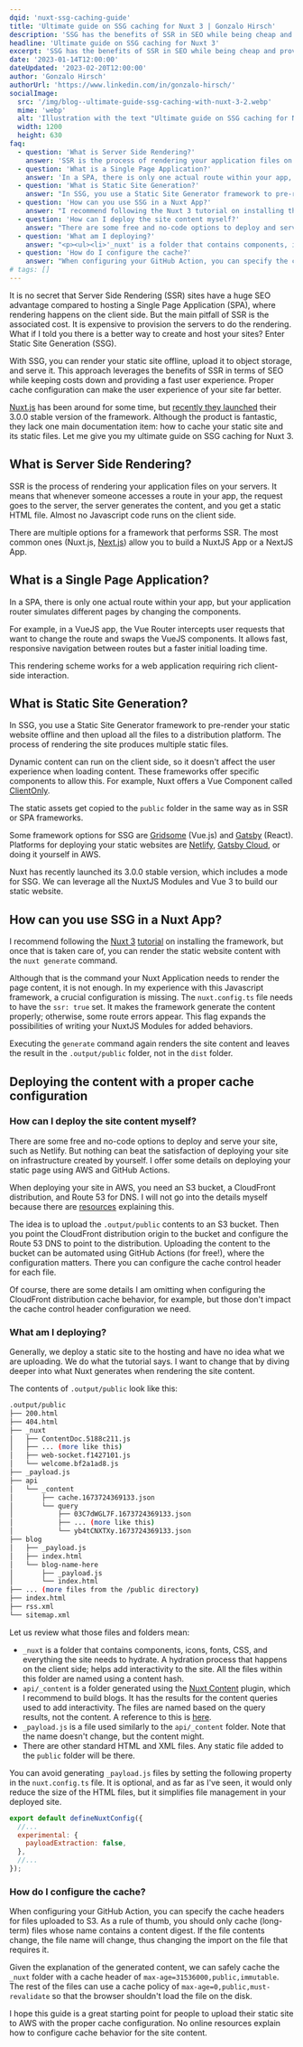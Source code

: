 ```yaml
---
dqid: 'nuxt-ssg-caching-guide'
title: 'Ultimate guide on SSG caching for Nuxt 3 | Gonzalo Hirsch'
description: 'SSG has the benefits of SSR in SEO while being cheap and providing a fast user experience. Proper cache configuration can make the UX of your site far better.'
headline: 'Ultimate guide on SSG caching for Nuxt 3'
excerpt: 'SSG has the benefits of SSR in SEO while being cheap and providing a fast user experience. Proper cache configuration can make the UX of your site far better.'
date: '2023-01-14T12:00:00'
dateUpdated: '2023-02-20T12:00:00'
author: 'Gonzalo Hirsch'
authorUrl: 'https://www.linkedin.com/in/gonzalo-hirsch/'
socialImage:
  src: '/img/blog--ultimate-guide-ssg-caching-with-nuxt-3-2.webp'
  mime: 'webp'
  alt: 'Illustration with the text "Ultimate guide on SSG caching for Nuxt 3"'
  width: 1200
  height: 630
faq:
  - question: 'What is Server Side Rendering?'
    answer: 'SSR is the process of rendering your application files on your servers. It means that whenever someone accesses a route in your app, the request goes to the server, the server generates the content, and you get a static HTML file. Almost no Javascript code runs on the client side.'
  - question: 'What is a Single Page Application?'
    answer: 'In a SPA, there is only one actual route within your app, but your application router simulates different pages by changing the components. This rendering scheme works for a web application requiring rich client-side interaction.'
  - question: 'What is Static Site Generation?'
    answer: "In SSG, you use a Static Site Generator framework to pre-render your static website offline and then upload all the files to a distribution platform. The process of rendering the site produces multiple static files. Dynamic content can run on the client side, so it doesn't affect the user experience when loading content. These frameworks offer specific components to allow this."
  - question: 'How can you use SSG in a Nuxt App?'
    answer: "I recommend following the Nuxt 3 tutorial on installing the framework, but once that is taken care of, you can render the static website content with the nuxt generate command. In my experience with this Javascript framework, a crucial configuration is missing. The 'nuxt.config.ts' file needs to have the 'ssr: true' set. It makes the framework generate the content properly; otherwise, some route errors appear. This flag expands the possibilities of writing your NuxtJS Modules for added behaviors."
  - question: 'How can I deploy the site content myself?'
    answer: "There are some free and no-code options to deploy and serve your site, such as Netlify. I offer some details on deploying your static page using AWS and GitHub Actions. When deploying your site in AWS, you need an S3 bucket, a CloudFront distribution, and Route 53 for DNS. The idea is to upload the '.output/public' contents to an S3 bucket. Then you point the CloudFront distribution origin to the bucket and configure the Route 53 DNS to point to the distribution. Uploading the content to the bucket can be automated using GitHub Actions (for free!), where the configuration matters. There you can configure the cache control header for each file."
  - question: 'What am I deploying?'
    answer: "<p><ul><li>'_nuxt' is a folder that contains components, icons, fonts, CSS, and everything the site needs to hydrate. A hydration process that happens on the client side; helps add interactivity to the site. All the files within this folder are named using a content hash.</li><li>'api/_content' is a folder generated using the Nuxt Content plugin, which I recommend to build blogs. It has the results for the content queries used to add interactivity. The files are named based on the query results, not the content. A reference to this is here.</li><li>'_payload.js' is a file used similarly to the 'api/_content' folder. Note that the name doesn't change, but the content might.</li><li>There are other standard HTML and XML files. Any static file added to the public folder will be there.</li></ul></p>"
  - question: 'How do I configure the cache?'
    answer: "When configuring your GitHub Action, you can specify the cache headers for files uploaded to S3. As a rule of thumb, you should only cache (long-term) files whose name contains a content digest. If the file contents change, the file name will change, thus changing the import on the file that requires it. Given the explanation of the generated content, we can safely cache the _nuxt folder with a cache header of 'max-age=31536000,public,immutable'. The rest of the files can use a cache policy of 'max-age=0,public,must-revalidate' so that the browser shouldn't load the file on the disk."
# tags: []
---
```


It is no secret that Server Side Rendering (SSR) sites have a huge SEO advantage compared to hosting a Single Page Application (SPA), where rendering happens on the client side. But the main pitfall of SSR is the associated cost. It is expensive to provision the servers to do the rendering. What if I told you there is a better way to create and host your sites? Enter Static Site Generation (SSG).

With SSG, you can render your static site offline, upload it to object storage, and serve it. This approach leverages the benefits of SSR in terms of SEO while keeping costs down and providing a fast user experience. Proper cache configuration can make the user experience of your site far better.

[Nuxt.js](https://nuxt.com/docs/getting-started/introduction) has been around for some time, but [recently they launched](https://nuxt.com/blog/v3) their 3.0.0 stable version of the framework. Although the product is fantastic, they lack one main documentation item: how to cache your static site and its static files. Let me give you my ultimate guide on SSG caching for Nuxt 3.

## What is Server Side Rendering?

SSR is the process of rendering your application files on your servers. It means that whenever someone accesses a route in your app, the request goes to the server, the server generates the content, and you get a static HTML file. Almost no Javascript code runs on the client side.

There are multiple options for a framework that performs SSR. The most common ones (Nuxt.js, [Next.js](https://nextjs.org/)) allow you to build a NuxtJS App or a NextJS App.

## What is a Single Page Application?

In a SPA, there is only one actual route within your app, but your application router simulates different pages by changing the components.

For example, in a VueJS app, the Vue Router intercepts user requests that want to change the route and swaps the VueJS components. It allows fast, responsive navigation between routes but a faster initial loading time.

This rendering scheme works for a web application requiring rich client-side interaction.

## What is Static Site Generation?

In SSG, you use a Static Site Generator framework to pre-render your static website offline and then upload all the files to a distribution platform. The process of rendering the site produces multiple static files.

Dynamic content can run on the client side, so it doesn't affect the user experience when loading content. These frameworks offer specific components to allow this. For example, Nuxt offers a Vue Component called [ClientOnly](https://nuxt.com/docs/api/components/client-only).

The static assets get copied to the `public` folder in the same way as in SSR or SPA frameworks.

Some framework options for SSG are [Gridsome](https://gridsome.org/) (Vue.js) and [Gatsby](https://www.gatsbyjs.com/) (React). Platforms for deploying your static websites are [Netlify](https://www.netlify.com/), [Gatsby Cloud](https://www.netlify.com/blog/gatsby-cloud-evolution/), or doing it yourself in AWS.

Nuxt has recently launched its 3.0.0 stable version, which includes a mode for SSG. We can leverage all the NuxtJS Modules and Vue 3 to build our static website.

## How can you use SSG in a Nuxt App?

I recommend following the [Nuxt 3](/blog/zero-to-blog-building-with-nuxt-3/) [tutorial](https://nuxt.com/docs/getting-started/installation) on installing the framework, but once that is taken care of, you can render the static website content with the `nuxt generate` command.

Although that is the command your Nuxt Application needs to render the page content, it is not enough. In my experience with this Javascript framework, a crucial configuration is missing. The `nuxt.config.ts` file needs to have the `ssr: true` set. It makes the framework generate the content properly; otherwise, some route errors appear. This flag expands the possibilities of writing your NuxtJS Modules for added behaviors.

Executing the `generate` command again renders the site content and leaves the result in the `.output/public` folder, not in the `dist` folder.

## Deploying the content with a proper cache configuration

### How can I deploy the site content myself?

There are some free and no-code options to deploy and serve your site, such as Netlify. But nothing can beat the satisfaction of deploying your site on infrastructure created by yourself. I offer some details on deploying your static page using AWS and GitHub Actions.

When deploying your site in AWS, you need an S3 bucket, a CloudFront distribution, and Route 53 for DNS. I will not go into the details myself because there are [resources](https://repost.aws/knowledge-center/cloudfront-serve-static-website) explaining this.

The idea is to upload the `.output/public` contents to an S3 bucket. Then you point the CloudFront distribution origin to the bucket and configure the Route 53 DNS to point to the distribution. Uploading the content to the bucket can be automated using GitHub Actions (for free!), where the configuration matters. There you can configure the cache control header for each file.

Of course, there are some details I am omitting when configuring the CloudFront distribution cache behavior, for example, but those don't impact the cache control header configuration we need.

### What am I deploying?

Generally, we deploy a static site to the hosting and have no idea what we are uploading. We do what the tutorial says. I want to change that by diving deeper into what Nuxt generates when rendering the site content.

The contents of `.output/public` look like this:

```bash
.output/public
├── 200.html
├── 404.html
├── _nuxt
│   ├── ContentDoc.5188c211.js
│   ├── ... (more like this)
│   ├── web-socket.f1427101.js
│   └── welcome.bf2a1ad8.js
├── _payload.js
├── api
│   └── _content
│       ├── cache.1673724369133.json
│       └── query
│           ├── 03C7dWGL7F.1673724369133.json
│           ├── ... (more like this)
│           └── yb4tCNXTXy.1673724369133.json
├── blog
│   ├── _payload.js
│   ├── index.html
│   └── blog-name-here
│       ├── _payload.js
│       └── index.html
├── ... (more files from the /public directory)
├── index.html
├── rss.xml
└── sitemap.xml
```

Let us review what those files and folders mean:

- `_nuxt` is a folder that contains components, icons, fonts, CSS, and everything the site needs to hydrate. A hydration process that happens on the client side; helps add interactivity to the site. All the files within this folder are named using a content hash.
- `api/_content` is a folder generated using the [Nuxt Content](https://content.nuxt.com/) plugin, which I recommend to build blogs. It has the results for the content queries used to add interactivity. The files are named based on the query results, not the content. A reference to this is [here](https://github.com/nuxt/nuxt/issues/14444#issuecomment-1196684149).
- `_payload.js` is a file used similarly to the `api/_content` folder. Note that the name doesn't change, but the content might.
- There are other standard HTML and XML files. Any static file added to the `public` folder will be there.

You can avoid generating `_payload.js` files by setting the following property in the `nuxt.config.ts` file. It is optional, and as far as I've seen, it would only reduce the size of the HTML files, but it simplifies file management in your deployed site.

```javascript
export default defineNuxtConfig({
  //...
  experimental: {
    payloadExtraction: false,
  },
  //...
});
```

### How do I configure the cache?

When configuring your GitHub Action, you can specify the cache headers for files uploaded to S3. As a rule of thumb, you should only cache (long-term) files whose name contains a content digest. If the file contents change, the file name will change, thus changing the import on the file that requires it.

Given the explanation of the generated content, we can safely cache the `_nuxt` folder with a cache header of `max-age=31536000,public,immutable`. The rest of the files can use a cache policy of `max-age=0,public,must-revalidate` so that the browser shouldn't load the file on the disk.

I hope this guide is a great starting point for people to upload their static site to AWS with the proper cache configuration. No online resources explain how to configure cache behavior for the site content.
